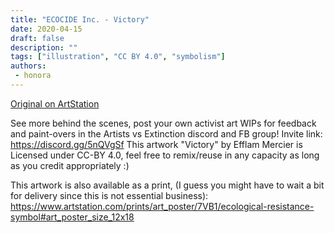 ```yaml
---
title: "ECOCIDE Inc. - Victory"
date: 2020-04-15
draft: false
description: ""
tags: ["illustration", "CC BY 4.0", "symbolism"]
authors:
 - honora
---
```


[Original on ArtStation](https://efflam.artstation.com/projects/Dx0KkR)

See more behind the scenes, post your own activist art WIPs for feedback and paint-overs in the Artists vs Extinction discord and FB group!
Invite link: https://discord.gg/5nQVgSf
This artwork "Victory" by Efflam Mercier is Licensed under CC-BY 4.0, feel free to remix/reuse in any capacity as long as you credit appropriately :)

This artwork is also available as a print, (I guess you might have to wait a bit for delivery since this is not essential business):
https://www.artstation.com/prints/art_poster/7VB1/ecological-resistance-symbol#art_poster_size_12x18
